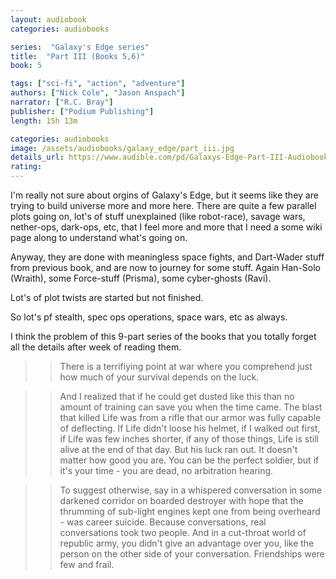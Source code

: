 ```yaml
---
layout: audiobook
categories: audiobooks

series:  "Galaxy's Edge series"
title:  "Part III (Books 5,6)"
book: 5

tags: ["sci-fi", "action", "adventure"]
authors: ["Nick Cole", "Jason Anspach"]
narrator: ["R.C. Bray"]
publisher: ["Podium Publishing"]
length: 15h 13m

categories: audiobooks
image: /assets/audiobooks/galaxy_edge/part_iii.jpg
details_url: https://www.audible.com/pd/Galaxys-Edge-Part-III-Audiobook/B07FSVCJ5J
rating: 
---
```


I'm really not sure about orgins of Galaxy's Edge, but it seems like they are trying to build universe more and more here.
There are quite a few parallel plots going on, lot's of stuff unexplained (like robot-race), savage wars, nether-ops, dark-ops, etc, that I feel more and more that I need a some wiki page along to understand what's going on.

Anyway, they are done with meaningless space fights, and Dart-Wader stuff from previous book, and are now to journey for some stuff. Again Han-Solo (Wraith), some Force-stuff (Prisma), some cyber-ghosts (Ravi).

Lot's of plot twists are started but not finished.

So lot's pf stealth, spec ops operations, space wars, etc as always.

I think the problem of this 9-part series of the books that you totally forget all the details after week of reading them.

>> There is a terrifiying point at war where you comprehend just how much of your survival depends on the luck.

>> And I realized that if he could get dusted like this than no amount of training can save you when the time came. The blast that killed Life was from a rifle that our armor  was fully capable of deflecting. If Life didn't loose his helmet, if I walked out first, if Life was few inches shorter, if any of those things, Life is still alive at the end of that day. But his luck ran out. It doesn't matter how good you are. You can be the perfect soldier, but if it's your time - you are dead, no arbitration hearing. 

>> To suggest otherwise, say in a whispered conversation in some darkened corridor on boarded destroyer with hope that the thrumming of sub-light engines kept one from being overheard - was career suicide. Because conversations, real conversations took two people. And in a cut-throat world of republic army, you didn't give an advantage over you, like the person on the other side of your conversation. Friendships were few and frail.